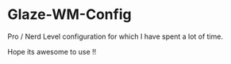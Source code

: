 # Glaze-WM-Config

Pro / Nerd Level configuration for which I have spent a lot of time. 

Hope its awesome to use !!
